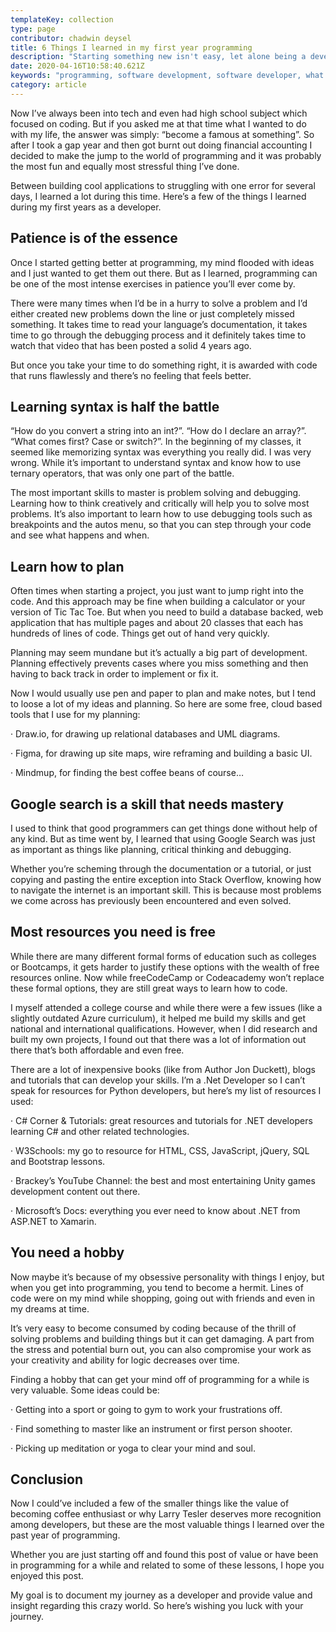 ```yaml
---
templateKey: collection
type: page
contributor: chadwin deysel
title: 6 Things I learned in my first year programming
description: "Starting something new isn't easy, let alone being a developer. Here are the 6 things that I learned in my first year programming. "
date: 2020-04-16T10:58:40.621Z
keywords: "programming, software development, software developer, what I learned in my first year programming, becoming a developer in 2021 "
category: article
---
```

Now I’ve always been into tech and even had high school subject which focused on coding. But if you asked me at that time what I wanted to do with my life, the answer was simply: “become a famous at something”. So after I took a gap year and then got burnt out doing financial accounting I decided to make the jump to the world of programming and it was probably the most fun and equally most stressful thing I’ve done.

Between building cool applications to struggling with one error for several days, I learned a lot during this time. Here’s a few of the things I learned during my first years as a developer.

## Patience is of the essence

Once I started getting better at programming, my mind flooded with ideas and I just wanted to get them out there. But as I learned, programming can be one of the most intense exercises in patience you’ll ever come by.

There were many times when I’d be in a hurry to solve a problem and I’d either created new problems down the line or just completely missed something. It takes time to read your language’s documentation, it takes time to go through the debugging process and it definitely takes time to watch that video that has been posted a solid 4 years ago.

But once you take your time to do something right, it is awarded with code that runs flawlessly and there’s no feeling that feels better.

## Learning syntax is half the battle

“How do you convert a string into an int?”. “How do I declare an array?”. “What comes first? Case or switch?”. In the beginning of my classes, it seemed like memorizing syntax was everything you really did. I was very wrong. While it’s important to understand syntax and know how to use ternary operators, that was only one part of the battle.

The most important skills to master is problem solving and debugging. Learning how to think creatively and critically will help you to solve most problems. It’s also important to learn how to use debugging tools such as breakpoints and the autos menu, so that you can step through your code and see what happens and when.

## Learn how to plan

Often times when starting a project, you just want to jump right into the code. And this approach may be fine when building a calculator or your version of Tic Tac Toe. But when you need to build a database backed, web application that has multiple pages and about 20 classes that each has hundreds of lines of code. Things get out of hand very quickly.

Planning may seem mundane but it’s actually a big part of development. Planning effectively prevents cases where you miss something and then having to back track in order to implement or fix it.

Now I would usually use pen and paper to plan and make notes, but I tend to loose a lot of my ideas and planning. So here are some free, cloud based tools that I use for my planning:

· Draw.io, for drawing up relational databases and UML diagrams.

· Figma, for drawing up site maps, wire reframing and building a basic UI.

· Mindmup, for finding the best coffee beans of course…

## Google search is a skill that needs mastery

I used to think that good programmers can get things done without help of any kind. But as time went by, I learned that using Google Search was just as important as things like planning, critical thinking and debugging.

Whether you’re scheming through the documentation or a tutorial, or just copying and pasting the entire exception into Stack Overflow, knowing how to navigate the internet is an important skill. This is because most problems we come across has previously been encountered and even solved.

## Most resources you need is free

While there are many different formal forms of education such as colleges or Bootcamps, it gets harder to justify these options with the wealth of free resources online. Now while freeCodeCamp or Codeacademy won’t replace these formal options, they are still great ways to learn how to code.

I myself attended a college course and while there were a few issues (like a slightly outdated Azure curriculum), it helped me build my skills and get national and international qualifications. However, when I did research and built my own projects, I found out that there was a lot of information out there that’s both affordable and even free.

There are a lot of inexpensive books (like from Author Jon Duckett), blogs and tutorials that can develop your skills. I’m a .Net Developer so I can’t speak for resources for Python developers, but here’s my list of resources I used:

· C# Corner & Tutorials: great resources and tutorials for .NET developers learning C# and other related technologies.

· W3Schools: my go to resource for HTML, CSS, JavaScript, jQuery, SQL and Bootstrap lessons.

· Brackey’s YouTube Channel: the best and most entertaining Unity games development content out there.

· Microsoft’s Docs: everything you ever need to know about .NET from ASP.NET to Xamarin.

## You need a hobby

Now maybe it’s because of my obsessive personality with things I enjoy, but when you get into programming, you tend to become a hermit. Lines of code were on my mind while shopping, going out with friends and even in my dreams at time.

It’s very easy to become consumed by coding because of the thrill of solving problems and building things but it can get damaging. A part from the stress and potential burn out, you can also compromise your work as your creativity and ability for logic decreases over time.

Finding a hobby that can get your mind off of programming for a while is very valuable. Some ideas could be:

· Getting into a sport or going to gym to work your frustrations off.

· Find something to master like an instrument or first person shooter.

· Picking up meditation or yoga to clear your mind and soul.

## Conclusion

Now I could’ve included a few of the smaller things like the value of becoming coffee enthusiast or why Larry Tesler deserves more recognition among developers, but these are the most valuable things I learned over the past year of programming.

Whether you are just starting off and found this post of value or have been in programming for a while and related to some of these lessons, I hope you enjoyed this post.

My goal is to document my journey as a developer and provide value and insight regarding this crazy world. So here’s wishing you luck with your journey.
